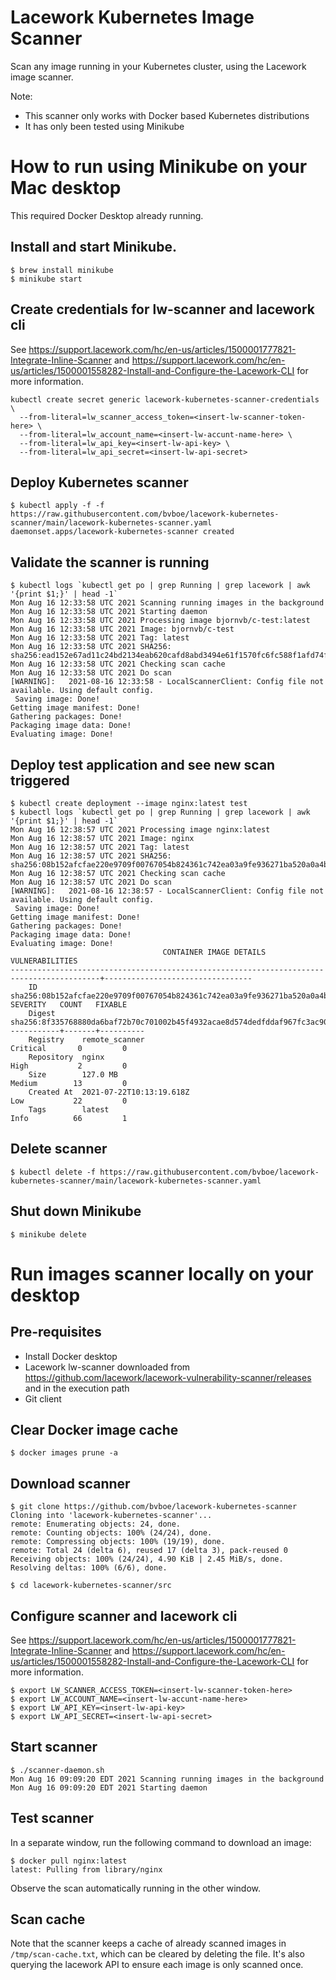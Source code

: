 # Lacework Kubernetes Image Scanner
Scan any image running in your Kubernetes cluster, using the Lacework image scanner.

Note:
* This scanner only works with Docker based Kubernetes distributions
* It has only been tested using Minikube

# How to run using Minikube on your Mac desktop
This required Docker Desktop already running.

## Install and start Minikube.
```
$ brew install minikube
$ minikube start
```

## Create credentials for lw-scanner and lacework cli
See https://support.lacework.com/hc/en-us/articles/1500001777821-Integrate-Inline-Scanner and https://support.lacework.com/hc/en-us/articles/1500001558282-Install-and-Configure-the-Lacework-CLI for more information.
```
kubectl create secret generic lacework-kubernetes-scanner-credentials \
  --from-literal=lw_scanner_access_token=<insert-lw-scanner-token-here> \
  --from-literal=lw_account_name=<insert-lw-accunt-name-here> \
  --from-literal=lw_api_key=<insert-lw-api-key> \
  --from-literal=lw_api_secret=<insert-lw-api-secret>
```

## Deploy Kubernetes scanner
```
$ kubectl apply -f -f https://raw.githubusercontent.com/bvboe/lacework-kubernetes-scanner/main/lacework-kubernetes-scanner.yaml
daemonset.apps/lacework-kubernetes-scanner created
```

## Validate the scanner is running
```
$ kubectl logs `kubectl get po | grep Running | grep lacework | awk '{print $1;}' | head -1`
Mon Aug 16 12:33:58 UTC 2021 Scanning running images in the background
Mon Aug 16 12:33:58 UTC 2021 Starting daemon
Mon Aug 16 12:33:58 UTC 2021 Processing image bjornvb/c-test:latest
Mon Aug 16 12:33:58 UTC 2021 Image: bjornvb/c-test
Mon Aug 16 12:33:58 UTC 2021 Tag: latest
Mon Aug 16 12:33:58 UTC 2021 SHA256: sha256:ead152e67ad11c24bd2134eab620cafd8abd3494e61f1570fc6fc588f1afd74f
Mon Aug 16 12:33:58 UTC 2021 Checking scan cache
Mon Aug 16 12:33:58 UTC 2021 Do scan
[WARNING]:   2021-08-16 12:33:58 - LocalScannerClient: Config file not available. Using default config.
 Saving image: Done!
Getting image manifest: Done!
Gathering packages: Done!
Packaging image data: Done!
Evaluating image: Done!
```
## Deploy test application and see new scan triggered
```
$ kubectl create deployment --image nginx:latest test
$ kubectl logs `kubectl get po | grep Running | grep lacework | awk '{print $1;}' | head -1`
Mon Aug 16 12:38:57 UTC 2021 Processing image nginx:latest
Mon Aug 16 12:38:57 UTC 2021 Image: nginx
Mon Aug 16 12:38:57 UTC 2021 Tag: latest
Mon Aug 16 12:38:57 UTC 2021 SHA256: sha256:08b152afcfae220e9709f00767054b824361c742ea03a9fe936271ba520a0a4b
Mon Aug 16 12:38:57 UTC 2021 Checking scan cache
Mon Aug 16 12:38:57 UTC 2021 Do scan
[WARNING]:   2021-08-16 12:38:57 - LocalScannerClient: Config file not available. Using default config.
 Saving image: Done!
Getting image manifest: Done!
Gathering packages: Done!
Packaging image data: Done!
Evaluating image: Done!
                                  CONTAINER IMAGE DETAILS                                          VULNERABILITIES
------------------------------------------------------------------------------------------+---------------------------------
    ID          sha256:08b152afcfae220e9709f00767054b824361c742ea03a9fe936271ba520a0a4b       SEVERITY   COUNT   FIXABLE
    Digest      sha256:8f335768880da6baf72b70c701002b45f4932acae8d574dedfddaf967fc3ac90     -----------+-------+----------
    Registry    remote_scanner                                                                Critical       0         0
    Repository  nginx                                                                         High           2         0
    Size        127.0 MB                                                                      Medium        13         0
    Created At  2021-07-22T10:13:19.618Z                                                      Low           22         0
    Tags        latest                                                                        Info          66         1
```
## Delete scanner
```
$ kubectl delete -f https://raw.githubusercontent.com/bvboe/lacework-kubernetes-scanner/main/lacework-kubernetes-scanner.yaml
```
## Shut down Minikube
```
$ minikube delete
```
# Run images scanner locally on your desktop
## Pre-requisites
* Install Docker desktop
* Lacework lw-scanner downloaded from https://github.com/lacework/lacework-vulnerability-scanner/releases and in the execution path
* Git client
## Clear Docker image cache
```
$ docker images prune -a
```
## Download scanner
```
$ git clone https://github.com/bvboe/lacework-kubernetes-scanner
Cloning into 'lacework-kubernetes-scanner'...
remote: Enumerating objects: 24, done.
remote: Counting objects: 100% (24/24), done.
remote: Compressing objects: 100% (19/19), done.
remote: Total 24 (delta 6), reused 17 (delta 3), pack-reused 0
Receiving objects: 100% (24/24), 4.90 KiB | 2.45 MiB/s, done.
Resolving deltas: 100% (6/6), done.

$ cd lacework-kubernetes-scanner/src
```
## Configure scanner and lacework cli
See https://support.lacework.com/hc/en-us/articles/1500001777821-Integrate-Inline-Scanner and https://support.lacework.com/hc/en-us/articles/1500001558282-Install-and-Configure-the-Lacework-CLI for more information.
```
$ export LW_SCANNER_ACCESS_TOKEN=<insert-lw-scanner-token-here>
$ export LW_ACCOUNT_NAME=<insert-lw-accunt-name-here>
$ export LW_API_KEY=<insert-lw-api-key>
$ export LW_API_SECRET=<insert-lw-api-secret>
```
## Start scanner
```
$ ./scanner-daemon.sh
Mon Aug 16 09:09:20 EDT 2021 Scanning running images in the background
Mon Aug 16 09:09:20 EDT 2021 Starting daemon
```
## Test scanner
In a separate window, run the following command to download an image:
```
$ docker pull nginx:latest
latest: Pulling from library/nginx
```
Observe the scan automatically running in the other window.

## Scan cache
Note that the scanner keeps a cache of already scanned images in `/tmp/scan-cache.txt`, which can be cleared by deleting the file. It's also querying the lacework API to ensure each image is only scanned once.
